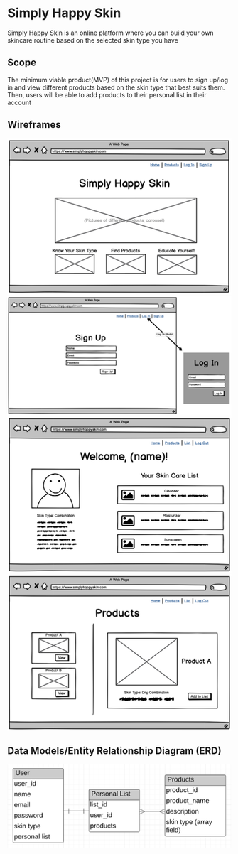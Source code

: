 # Simply Happy Skin

Simply Happy Skin is an online platform where you can build your own skincare routine based on the selected skin type you have

## Scope

The minimum viable product(MVP) of this project is for users to sign up/log in and view different products based on the skin type that best suits them. Then, users will be able to add products to their personal list in their account

## Wireframes 

![image](wireframes_erd_img/simply_wf_1.png)
![image](wireframes_erd_img/simply_wf_2.png)
![image](wireframes_erd_img/simply_wf_3.png)
![image](wireframes_erd_img/simply_wf_4.png)

## Data Models/Entity Relationship Diagram (ERD) 
![image](wireframes_erd_img/simply_erd.png)